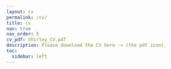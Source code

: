 ```yaml
---
layout: cv
permalink: /cv/
title: cv
nav: true
nav_order: 5
cv_pdf: Shirley_CV.pdf
description: Please download the CV here -> (the pdf icon).
toc:
  sidebar: left
---
```

